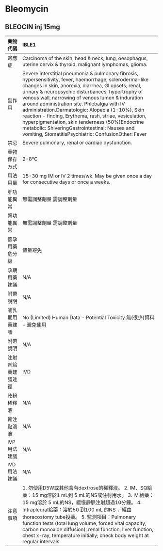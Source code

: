# Bleomycin

## BLEOCIN inj 15mg

| 藥物代碼           | IBLE1                                                                                                                                                                                                                                                                                                                                                                                                                                                                                                                                                                                            |
|:-------------------|:-------------------------------------------------------------------------------------------------------------------------------------------------------------------------------------------------------------------------------------------------------------------------------------------------------------------------------------------------------------------------------------------------------------------------------------------------------------------------------------------------------------------------------------------------------------------------------------------------|
| 適應症             | Carcinoma of the skin, head & neck, lung, oesophagus, uterine cervix & thyroid, malignant lymphomas, glioma.                                                                                                                                                                                                                                                                                                                                                                                                                                                                                     |
| 副作用             | Severe interstitial pneumonia & pulmonary fibrosis, hypersensitivity, fever, haemorrhage, scleroderma-like changes in skin, anorexia, diarrhea, GI upsets; renal, urinary & neuropsychic disturbances, hypertrophy of venous wall, narrowing of venous lumen & induration around administration site. Phlebalgia with IV administration.Dermatologic: Alopecia (1-10%), Skin reaction - finding, Erythema, rash, striae, vesiculation, hyperpigmentation, skin tenderness (50%)Endocrine metabolic: ShiveringGastrointestinal: Nausea and vomiting, StomatitisPsychiatric: ConfusionOther: Fever |
| 禁忌               | Severe pulmonary, renal or cardiac dysfunction.                                                                                                                                                                                                                                                                                                                                                                                                                                                                                                                                                  |
| 藥物保存方式       | 2-8℃                                                                                                                                                                                                                                                                                                                                                                                                                                                                                                                                                                                             |
| 用法用量           | 15-30 mg IM or IV 2 times/wk. May be given once a day for consecutive days or once a weeks.                                                                                                                                                                                                                                                                                                                                                                                                                                                                                                      |
| 肝功能異常         | 無需調整劑量  需調整劑量                                                                                                                                                                                                                                                                                                                                                                                                                                                                                                                                                                         |
| 腎功能異常         | 無需調整劑量  需調整劑量                                                                                                                                                                                                                                                                                                                                                                                                                                                                                                                                                                         |
| 懷孕用藥危分級     | 儘量避免                                                                                                                                                                                                                                                                                                                                                                                                                                                                                                                                                                                         |
| 孕期用藥建議       | N/A                                                                                                                                                                                                                                                                                                                                                                                                                                                                                                                                                                                              |
| 附帶說明           | N/A                                                                                                                                                                                                                                                                                                                                                                                                                                                                                                                                                                                              |
| 哺乳期用藥建議     | No (Limited) Human Data - Potential Toxicity 無(很少)資料 - 避免使用                                                                                                                                                                                                                                                                                                                                                                                                                                                                                                                             |
| 附帶說明           | N/A                                                                                                                                                                                                                                                                                                                                                                                                                                                                                                                                                                                              |
| 注射劑給藥建議途徑 | IVD                                                                                                                                                                                                                                                                                                                                                                                                                                                                                                                                                                                              |
| 乾粉稀釋液         | N/A                                                                                                                                                                                                                                                                                                                                                                                                                                                                                                                                                                                              |
| 輸注點滴液         | N/A                                                                                                                                                                                                                                                                                                                                                                                                                                                                                                                                                                                              |
| IVP 用法建議       | N/A                                                                                                                                                                                                                                                                                                                                                                                                                                                                                                                                                                                              |
| IVD 用法建議       | N/A                                                                                                                                                                                                                                                                                                                                                                                                                                                                                                                                                                                              |
| 注意事項           | 1. 勿使用D5W或其他含有dextrose的稀釋液。 2. IM、SQ給藥：15 mg溶於1 mL到 5 mL的NS或注射用水。 3. IV 給藥：15 mg溶於 5 mL的NS，緩慢靜脈注射超過10分鐘。 4. Intrapleural給藥：溶於50 到100 mL 的NS ，經由thoracostomy tube投藥。 5. 監測項目：Pulmonary function tests (total lung volume, forced vital capacity, carbon monoxide diffusion), renal function, liver function, chest x-ray, temperature initially; check body weight at regular intervals                                                                                                                                            |

